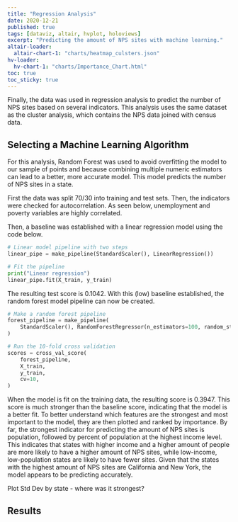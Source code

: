 ```yaml
---
title: "Regression Analysis"
date: 2020-12-21
published: true
tags: [dataviz, altair, hvplot, holoviews]
excerpt: "Predicting the amount of NPS sites with machine learning."
altair-loader:
  altair-chart-1: "charts/heatmap_culsters.json"
hv-loader:
  hv-chart-1: "charts/Importance_Chart.html"
toc: true
toc_sticky: true
---
```


Finally, the data was used in regression analysis to predict the number of NPS sites based on
several indicators. This analysis uses the same dataset as the cluster analysis, which contains the
NPS data joined with census data.

## Selecting a Machine Learning Algorithm

For this analysis, Random Forest was used to avoid overfitting the model to our sample of points and
because combining multiple numeric estimators can lead to a better, more accurate model. This model predicts
the number of NPS sites in a state.


First the data was split 70/30 into training and test sets. Then, the indicators were checked for autocorrelation.
As seen below, unemployment and poverty variables are highly correlated.

<div id="altair-chart-1"></div>

Then, a baseline was established with a linear regression model using the code below.

```python
# Linear model pipeline with two steps
linear_pipe = make_pipeline(StandardScaler(), LinearRegression())

# Fit the pipeline
print("Linear regression")
linear_pipe.fit(X_train, y_train)
```

The resulting test score is 0.1042. With this (low) baseline established, the
random forest model pipeline can now be created.

```python
# Make a random forest pipeline
forest_pipeline = make_pipeline(
    StandardScaler(), RandomForestRegressor(n_estimators=100, random_state=42)
)

# Run the 10-fold cross validation
scores = cross_val_score(
    forest_pipeline,
    X_train,
    y_train,
    cv=10,
)
```
When the model is fit on the training data, the resulting score is 0.3947. This score is much stronger
than the baseline score, indicating that the model is a better fit. To better understand which features
are the strongest and most important to the model, they are then plotted and ranked by importance. By far, the strongest indicator
for predicting the amount of NPS sites is population, followed by percent of population at the highest income level.
This indicates that states with higher income and a higher amount of people are more likely to have a higher amount
of NPS sites, while low-income, low-population states are likely to have fewer sites. Given that the states with the
highest amount of NPS sites are California and New York, the model appears to be predicting accurately.

<div id="hv-chart-1"></div>



Plot Std Dev by state - where was it strongest?

## Results
